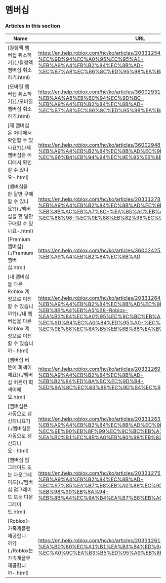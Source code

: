 # 멤버십  
### Articles in this section
Name|URL
-|-
[월정액 멤버십 취소하기](./월정액 멤버십 취소하기.html) |https://en.help.roblox.com/hc/ko/articles/203312540-%EC%9B%94%EC%A0%95%EC%95%A1-%EB%A9%A4%EB%B2%84%EC%8B%AD-%EC%B7%A8%EC%86%8C%ED%95%98%EA%B8%B0
[모바일 멤버십 취소하기](./모바일 멤버십 취소하기.html) |https://en.help.roblox.com/hc/ko/articles/360029312472-%EB%AA%A8%EB%B0%94%EC%9D%BC-%EB%A9%A4%EB%B2%84%EC%8B%AD-%EC%B7%A8%EC%86%8C%ED%95%98%EA%B8%B0
[제 멤버십은 어디에서 확인할 수 있나요?](./제 멤버십은 어디에서 확인할 수 있나요-.html) |https://en.help.roblox.com/hc/ko/articles/360029482412-%EB%82%B4-%EB%A9%A4%EB%B2%84%EC%8B%AD%EC%9D%B4-%EC%96%B4%EB%94%94%EC%9E%85%EB%8B%88%EA%B9%8C-
[멤버십을 한 달만 구매할 수 있나요?](./멤버십을 한 달만 구매할 수 있나요-.html) |https://en.help.roblox.com/hc/ko/articles/203312780-%EB%A9%A4%EB%B2%84%EC%8B%AD%EC%9D%84-%ED%95%9C-%EB%8B%AC%EB%A7%8C-%EA%B5%AC%EB%A7%A4%ED%95%A0-%EC%88%98-%EC%9E%88%EB%82%98%EC%9A%94-
[Premium 멤버십](./Premium 멤버십.html) |https://en.help.roblox.com/hc/ko/articles/360024256251-Premium-%EB%A9%A4%EB%B2%84%EC%8B%AD
[내 멤버십을 다른 Roblox 계정으로 이전할 수 있습니까?](./내 멤버십을 다른 Roblox 계정으로 이전할 수 있습니까-.html) |https://en.help.roblox.com/hc/ko/articles/203312640-%EB%82%B4-%EB%A9%A4%EB%B2%84%EC%8B%AD%EC%9D%84-%EB%8B%A4%EB%A5%B8-Roblox-%EA%B3%84%EC%A0%95%EC%9C%BC%EB%A1%9C-%EC%9D%B4%EC%A0%84%ED%95%A0-%EC%88%98-%EC%9E%88%EC%8A%B5%EB%8B%88%EA%B9%8C-
[멤버십 버튼이 회색이에요](./멤버십 버튼이 회색이에요.html) |https://en.help.roblox.com/hc/ko/articles/203312690-%EB%A9%A4%EB%B2%84%EC%8B%AD-%EB%B2%84%ED%8A%BC%EC%9D%B4-%ED%9A%8C%EC%83%89%EC%9D%B4%EC%97%90%EC%9A%94
[멤버십은 자동으로 갱신되나요?](./멤버십은 자동으로 갱신되나요-.html) |https://en.help.roblox.com/hc/ko/articles/203312630-%EB%A9%A4%EB%B2%84%EC%8B%AD%EC%9D%80-%EC%9E%90%EB%8F%99%EC%9C%BC%EB%A1%9C-%EA%B0%B1%EC%8B%A0%EB%90%98%EB%82%98%EC%9A%94-
[멤버십 업그레이드 또는 다운그레이드](./멤버십 업그레이드 또는 다운그레이드.html) |https://en.help.roblox.com/hc/ko/articles/203312750-%EB%A9%A4%EB%B2%84%EC%8B%AD-%EC%97%85%EA%B7%B8%EB%A0%88%EC%9D%B4%EB%93%9C-%EB%98%90%EB%8A%94-%EB%8B%A4%EC%9A%B4%EA%B7%B8%EB%A0%88%EC%9D%B4%EB%93%9C
[Roblox는 가족계플랜 제공합니까?](./Roblox는 가족계플랜 제공합니까-.html) |https://en.help.roblox.com/hc/ko/articles/203312610-Roblox%EB%8A%94-%EA%B0%80%EC%A1%B1%EA%B3%84%ED%94%8C%EB%9E%9C-%EC%A0%9C%EA%B3%B5%ED%95%A9%EB%8B%88%EA%B9%8C-